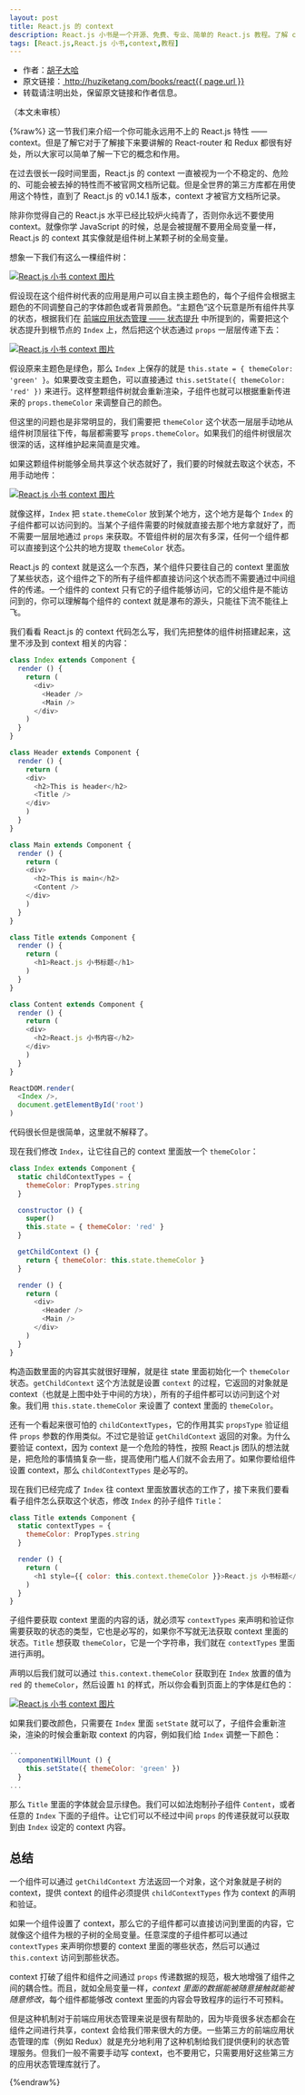 ```yaml
---
layout: post
title: React.js 的 context
description: React.js 小书是一个开源、免费、专业、简单的 React.js 教程。了解 context 对于学习 React-router 和 Redux 的使用很有帮助，本文介绍React.js 中的 context。
tags: [React.js,React.js 小书,context,教程]
---
```


<ul style='font-size: 14px;'>
  <li>
    作者：<a href="https://www.zhihu.com/people/hu-zi-da-ha" target="_blank">胡子大哈</a>
  </li>
  <li>
    原文链接：<a href="http://huziketang.com/books/react{{ page.url }}"> http://huziketang.com/books/react{{ page.url }} </a>
  </li>
  <li>转载请注明出处，保留原文链接和作者信息。</li>
</ul>

（本文未审核）

{%raw%}
这一节我们来介绍一个你可能永远用不上的 React.js 特性 —— context。但是了解它对于了解接下来要讲解的 React-router 和 Redux 都很有好处，所以大家可以简单了解一下它的概念和作用。

在过去很长一段时间里面，React.js 的 context 一直被视为一个不稳定的、危险的、可能会被去掉的特性而不被官网文档所记载。但是全世界的第三方库都在用使用这个特性，直到了 React.js 的 v0.14.1 版本，context  才被官方文档所记录。

除非你觉得自己的 React.js 水平已经比较炉火纯青了，否则你永远不要使用 context。就像你学 JavaScript 的时候，总是会被提醒不要用全局变量一样，React.js 的 context 其实像就是组件树上某颗子树的全局变量。

想象一下我们有这么一棵组件树：

<a href="http://huzidaha.github.io/react-naive-book/assets/img/posts/85C81DFF-F71E-4B2B-9BAB-AF285F3DB1DB.png" target="_blank">![React.js 小书 context 图片](http://huzidaha.github.io/react-naive-book/assets/img/posts/85C81DFF-F71E-4B2B-9BAB-AF285F3DB1DB.png)</a>

假设现在这个组件树代表的应用是用户可以自主换主题色的，每个子组件会根据主题色的不同调整自己的字体颜色或者背景颜色。“主题色”这个玩意是所有组件共享的状态，根据我们在 [前端应用状态管理 —— 状态提升](http://react.huziketang.com/blog/lesson17)  中所提到的，需要把这个状态提升到根节点的 `Index` 上，然后把这个状态通过 `props` 一层层传递下去：

<a href="http://huzidaha.github.io/react-naive-book/assets/img/posts/03118DDD-60E3-469A-AB78-5FBE57425E30.png" target="_blank">![React.js 小书 context 图片](http://huzidaha.github.io/react-naive-book/assets/img/posts/03118DDD-60E3-469A-AB78-5FBE57425E30.png)</a>

假设原来主题色是绿色，那么 `Index` 上保存的就是 `this.state = { themeColor: 'green' }`。如果要改变主题色，可以直接通过 `this.setState({ themeColor: 'red' })` 来进行。这样整颗组件树就会重新渲染，子组件也就可以根据重新传进来的 `props.themeColor` 来调整自己的颜色。

但这里的问题也是非常明显的，我们需要把 `themeColor` 这个状态一层层手动地从组件树顶层往下传，每层都需要写 `props.themeColor`。如果我们的组件树很层次很深的话，这样维护起来简直是灾难。

如果这颗组件树能够全局共享这个状态就好了，我们要的时候就去取这个状态，不用手动地传：

<a href="http://huzidaha.github.io/react-naive-book/assets/img/posts/3BC6BDFC-5772-4045-943B-15FBEC28DAC0.png" target="_blank">![React.js 小书 context 图片](http://huzidaha.github.io/react-naive-book/assets/img/posts/3BC6BDFC-5772-4045-943B-15FBEC28DAC0.png)</a>

就像这样，`Index` 把 `state.themeColor` 放到某个地方，这个地方是每个 `Index` 的子组件都可以访问到的。当某个子组件需要的时候就直接去那个地方拿就好了，而不需要一层层地通过 `props` 来获取。不管组件树的层次有多深，任何一个组件都可以直接到这个公共的地方提取 `themeColor` 状态。

React.js 的 context 就是这么一个东西，某个组件只要往自己的 context 里面放了某些状态，这个组件之下的所有子组件都直接访问这个状态而不需要通过中间组件的传递。一个组件的 context 只有它的子组件能够访问，它的父组件是不能访问到的，你可以理解每个组件的 context 就是瀑布的源头，只能往下流不能往上飞。

我们看看 React.js 的 context 代码怎么写，我们先把整体的组件树搭建起来，这里不涉及到 context 相关的内容：

```javascript
class Index extends Component {
  render () {
    return (
      <div>
        <Header />
        <Main />
      </div>
    )
  }
}

class Header extends Component {
  render () {
    return (
    <div>
      <h2>This is header</h2>
      <Title />
    </div>
    )
  }
}

class Main extends Component {
  render () {
    return (
    <div>
      <h2>This is main</h2>
      <Content />
    </div>
    )
  }
}

class Title extends Component {
  render () {
    return (
      <h1>React.js 小书标题</h1>
    )
  }
}

class Content extends Component {
  render () {
    return (
    <div>
      <h2>React.js 小书内容</h2>
    </div>
    )
  }
}

ReactDOM.render(
  <Index />,
  document.getElementById('root')
)
```

代码很长但是很简单，这里就不解释了。

现在我们修改 `Index`，让它往自己的 context 里面放一个 `themeColor`：

```javascript
class Index extends Component {
  static childContextTypes = {
    themeColor: PropTypes.string
  }

  constructor () {
    super()
    this.state = { themeColor: 'red' }
  }

  getChildContext () {
    return { themeColor: this.state.themeColor }
  }

  render () {
    return (
      <div>
        <Header />
        <Main />
      </div>
    )
  }
}
```

构造函数里面的内容其实就很好理解，就是往 state 里面初始化一个 `themeColor` 状态。`getChildContext` 这个方法就是设置  `context` 的过程，它返回的对象就是 context（也就是上图中处于中间的方块），所有的子组件都可以访问到这个对象。我们用 `this.state.themeColor` 来设置了 context 里面的 `themeColor`。

还有一个看起来很可怕的 `childContextTypes`，它的作用其实 `propsType` 验证组件 `props` 参数的作用类似。不过它是验证 `getChildContext` 返回的对象。为什么要验证 context，因为 context 是一个危险的特性，按照 React.js 团队的想法就是，把危险的事情搞复杂一些，提高使用门槛人们就不会去用了。如果你要给组件设置 context，那么 `childContextTypes` 是必写的。

现在我们已经完成了 `Index` 往 context 里面放置状态的工作了，接下来我们要看看子组件怎么获取这个状态，修改 `Index` 的孙子组件 `Title`：

```javascript
class Title extends Component {
  static contextTypes = {
    themeColor: PropTypes.string
  }

  render () {
    return (
      <h1 style={{ color: this.context.themeColor }}>React.js 小书标题</h1>
    )
  }
}
```

子组件要获取 context 里面的内容的话，就必须写 `contextTypes` 来声明和验证你需要获取的状态的类型，它也是必写的，如果你不写就无法获取 context 里面的状态。`Title` 想获取 `themeColor`，它是一个字符串，我们就在 `contextTypes` 里面进行声明。

声明以后我们就可以通过 `this.context.themeColor` 获取到在 `Index` 放置的值为 `red` 的 `themeColor`，然后设置 `h1` 的样式，所以你会看到页面上的字体是红色的：

<a href="http://huzidaha.github.io/react-naive-book/assets/img/posts/B8D755FF-79CC-4D1F-960D-7ABBF7775AF1.png" target="_blank">![React.js 小书 context 图片](http://huzidaha.github.io/react-naive-book/assets/img/posts/B8D755FF-79CC-4D1F-960D-7ABBF7775AF1.png)</a>

如果我们要改颜色，只需要在 `Index` 里面 `setState` 就可以了，子组件会重新渲染，渲染的时候会重新取 context 的内容，例如我们给 `Index` 调整一下颜色：

```javascript
...
  componentWillMount () {
    this.setState({ themeColor: 'green' })
  }
...
```

那么 `Title` 里面的字体就会显示绿色。我们可以如法炮制孙子组件 `Content`，或者任意的 `Index` 下面的子组件。让它们可以不经过中间 `props` 的传递获就可以获取到由 `Index` 设定的 context 内容。

## 总结
一个组件可以通过 `getChildContext` 方法返回一个对象，这个对象就是子树的 context，提供 context 的组件必须提供 `childContextTypes` 作为 context 的声明和验证。

如果一个组件设置了 context，那么它的子组件都可以直接访问到里面的内容，它就像这个组件为根的子树的全局变量。任意深度的子组件都可以通过 `contextTypes` 来声明你想要的 context 里面的哪些状态，然后可以通过 `this.context` 访问到那些状态。

context 打破了组件和组件之间通过 `props` 传递数据的规范，极大地增强了组件之间的耦合性。而且，就如全局变量一样，*context 里面的数据能被随意接触就能被随意修改*，每个组件都能够改 context 里面的内容会导致程序的运行不可预料。

但是这种机制对于前端应用状态管理来说是很有帮助的，因为毕竟很多状态都会在组件之间进行共享，context  会给我们带来很大的方便。一些第三方的前端应用状态管理的库（例如 Redux）就是充分地利用了这种机制给我们提供便利的状态管理服务。但我们一般不需要手动写 context，也不要用它，只需要用好这些第三方的应用状态管理库就行了。

{%endraw%}